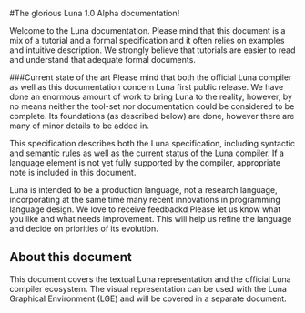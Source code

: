 #The glorious Luna 1.0 Alpha documentation!

Welcome to the Luna documentation. Please mind that this document is a mix of a tutorial and a formal specification and it often relies on examples and intuitive description. We strongly believe that tutorials are easier to read and understand that adequate formal documents.

###Current state of the art
Please mind that both the official Luna compiler as well as this documentation concern Luna first public release. We have done an enormous amount of work to bring Luna to the reality, however, by no means neither the tool-set nor documentation could be considered to be complete. Its foundations (as described below) are done, however there are many of minor details to be added in.

This specification describes both the Luna specification, including syntactic and semantic rules as well as the current status of the Luna compiler. If a language element is not yet fully supported by the compiler, appropriate note is included in this document.

Luna is intended to be a production language, not a research language, incorporating at the same time many recent innovations in programming language design. We love to receive feedbackd Please let us know what you like and what needs improvement. This will help us refine the language and decide on priorities of its evolution.

## About this document
This document covers the textual Luna representation and the official Luna compiler ecosystem. The visual representation can be used with the Luna Graphical Environment (LGE) and will be covered in a separate document.



















